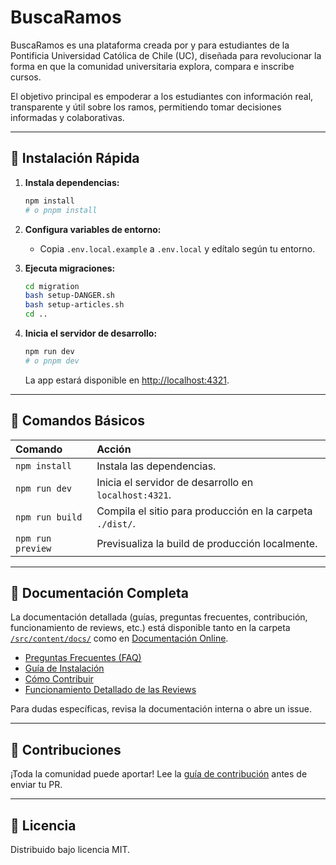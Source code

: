 # BuscaRamos

BuscaRamos es una plataforma creada por y para estudiantes de la Pontificia Universidad Católica de Chile (UC), diseñada para revolucionar la forma en que la comunidad universitaria explora, compara e inscribe cursos.

El objetivo principal es empoderar a los estudiantes con información real, transparente y útil sobre los ramos, permitiendo tomar decisiones informadas y colaborativas.

---

## 🚀 Instalación Rápida

1. **Instala dependencias:**

   ```bash
   npm install
   # o pnpm install
   ```

2. **Configura variables de entorno:**
   - Copia `.env.local.example` a `.env.local` y edítalo según tu entorno.
3. **Ejecuta migraciones:**

   ```bash
   cd migration
   bash setup-DANGER.sh
   bash setup-articles.sh
   cd ..
   ```

4. **Inicia el servidor de desarrollo:**

   ```bash
   npm run dev
   # o pnpm dev
   ```

   La app estará disponible en [http://localhost:4321](http://localhost:4321).

---

## 🧞 Comandos Básicos

| Comando           | Acción                                                    |
| :---------------- | :-------------------------------------------------------- |
| `npm install`     | Instala las dependencias.                                 |
| `npm run dev`     | Inicia el servidor de desarrollo en `localhost:4321`.     |
| `npm run build`   | Compila el sitio para producción en la carpeta `./dist/`. |
| `npm run preview` | Previsualiza la build de producción localmente.           |

---

## 📖 Documentación Completa

La documentación detallada (guías, preguntas frecuentes, contribución, funcionamiento de reviews, etc.) está disponible tanto en la carpeta [`/src/content/docs/`](./src/content/docs/) como en [Documentación Online](https://buscaramos.osuc.dev/resources/documentation).

- [Preguntas Frecuentes (FAQ)](./src/content/docs/faq.mdx)
- [Guía de Instalación](./src/content/docs/instalaccion.mdx)
- [Cómo Contribuir](./src/content/docs/contribuir.mdx)
- [Funcionamiento Detallado de las Reviews](./src/content/docs/reviews.mdx)

Para dudas específicas, revisa la documentación interna o abre un issue.

---

## 🤝 Contribuciones

¡Toda la comunidad puede aportar! Lee la [guía de contribución](./src/content/docs/contribuir.mdx) antes de enviar tu PR.

---

## 📄 Licencia

Distribuido bajo licencia MIT.
